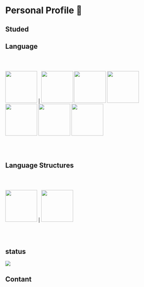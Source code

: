 # Personal Profile 📖 



## Studed 



## Language   
<br />
<br />

<img src="https://user-images.githubusercontent.com/71974361/108602377-87c5a680-7399-11eb-89a9-5c040397de90.png" width="100" hight="100"> | <img src="https://user-images.githubusercontent.com/71974361/108602160-716b1b00-7398-11eb-9ed8-06314cb91ad8.png" width="100" hight="100"> 
<img src="https://user-images.githubusercontent.com/71974361/108602450-e4c15c80-7399-11eb-8285-b05ba5b38e55.png" width="100" hight="100">
<img src="https://user-images.githubusercontent.com/71974361/108602665-18e94d00-739b-11eb-9024-36470a046a9f.png" width="100" hight="100"> 
<img src="https://user-images.githubusercontent.com/71974361/108602667-1d156a80-739b-11eb-9458-5f62f030a4ce.png" width="100" hight="100">
<img src="https://user-images.githubusercontent.com/71974361/108602675-24d50f00-739b-11eb-8293-a9d048fce6f2.png" width="100" hight="100"> 
<img src="https://user-images.githubusercontent.com/71974361/108602677-269ed280-739b-11eb-8118-227570a1da04.png" width="100" hight="100">  

<br />
<br />

## Language Structures
<br /> 
<br />

<img src="https://user-images.githubusercontent.com/71974361/108602674-2272b500-739b-11eb-9f25-dce7ed760614.jpg" width="100" hight="100"> | <img src="https://user-images.githubusercontent.com/71974361/108602672-20a8f180-739b-11eb-93e4-9cec42820ccc.png" width="100" hight="100"> 

<br /> 
<br />
 
 ## status   

<img src="https://github-readme-stats.vercel.app/api?username=Ben-glitch-cloud&show_icons=true&theme=tokyonight">

 ## Contant
